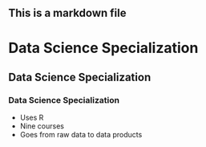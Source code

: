 ## This is a markdown file

# Data Science Specialization 
## Data Science Specialization 
### Data Science Specialization 

* Uses R 
* Nine courses 
* Goes from raw data to data products
